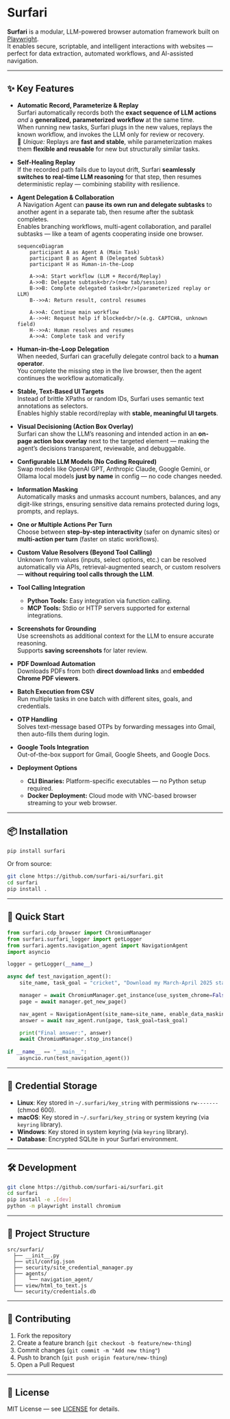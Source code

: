 # Surfari

**Surfari** is a modular, LLM-powered browser automation framework built on [Playwright](https://playwright.dev/).  
It enables secure, scriptable, and intelligent interactions with websites — perfect for data extraction, automated workflows, and AI-assisted navigation.

---

## ✨ Key Features

- **Automatic Record, Parameterize & Replay**  
  Surfari automatically records both the **exact sequence of LLM actions** *and* a **generalized, parameterized workflow** at the same time.  
  When running new tasks, Surfari plugs in the new values, replays the known workflow, and invokes the LLM only for review or recovery.  
  🔑 *Unique:* Replays are **fast and stable**, while parameterization makes them **flexible and reusable** for new but structurally similar tasks.

- **Self-Healing Replay**  
  If the recorded path fails due to layout drift, Surfari **seamlessly switches to real-time LLM reasoning** for that step, then resumes deterministic replay — combining stability with resilience.

- **Agent Delegation & Collaboration**  
  A Navigation Agent can **pause its own run and delegate subtasks** to another agent in a separate tab, then resume after the subtask completes.  
  Enables branching workflows, multi-agent collaboration, and parallel subtasks — like a team of agents cooperating inside one browser.

  ```mermaid
  sequenceDiagram
      participant A as Agent A (Main Task)
      participant B as Agent B (Delegated Subtask)
      participant H as Human-in-the-Loop

      A->>A: Start workflow (LLM + Record/Replay)
      A->>B: Delegate subtask<br/>(new tab/session)
      B->>B: Complete delegated task<br/>(parameterized replay or LLM)
      B-->>A: Return result, control resumes

      A->>A: Continue main workflow
      A-->>H: Request help if blocked<br/>(e.g. CAPTCHA, unknown field)
      H-->>A: Human resolves and resumes
      A->>A: Complete task and verify
  ```

- **Human-in-the-Loop Delegation**  
  When needed, Surfari can gracefully delegate control back to a **human operator**.  
  You complete the missing step in the live browser, then the agent continues the workflow automatically.

- **Stable, Text-Based UI Targets**  
  Instead of brittle XPaths or random IDs, Surfari uses semantic text annotations as selectors.  
  Enables highly stable record/replay with **stable, meaningful UI targets**.

- **Visual Decisioning (Action Box Overlay)**  
  Surfari can show the LLM’s reasoning and intended action in an **on-page action box overlay** next to the targeted element — making the agent’s decisions transparent, reviewable, and debuggable.

- **Configurable LLM Models (No Coding Required)**  
  Swap models like OpenAI GPT, Anthropic Claude, Google Gemini, or Ollama local models **just by name** in config — no code changes needed.

- **Information Masking**  
  Automatically masks and unmasks account numbers, balances, and any digit-like strings, ensuring sensitive data remains protected during logs, prompts, and replays.

- **One or Multiple Actions Per Turn**  
  Choose between **step-by-step interactivity** (safer on dynamic sites) or **multi-action per turn** (faster on static workflows).

- **Custom Value Resolvers (Beyond Tool Calling)**  
  Unknown form values (inputs, select options, etc.) can be resolved automatically via APIs, retrieval-augmented search, or custom resolvers — **without requiring tool calls through the LLM**.

- **Tool Calling Integration**  
  - **Python Tools:** Easy integration via function calling.  
  - **MCP Tools:** Stdio or HTTP servers supported for external integrations.

- **Screenshots for Grounding**  
  Use screenshots as additional context for the LLM to ensure accurate reasoning.  
  Supports **saving screenshots** for later review.

- **PDF Download Automation**  
  Downloads PDFs from both **direct download links** and **embedded Chrome PDF viewers**.

- **Batch Execution from CSV**  
  Run multiple tasks in one batch with different sites, goals, and credentials.

- **OTP Handling**  
  Solves text-message based OTPs by forwarding messages into Gmail, then auto-fills them during login.

- **Google Tools Integration**  
  Out-of-the-box support for Gmail, Google Sheets, and Google Docs.

- **Deployment Options**  
  - **CLI Binaries:** Platform-specific executables — no Python setup required.  
  - **Docker Deployment:** Cloud mode with VNC-based browser streaming to your web browser.

---

## 📦 Installation

```bash
pip install surfari
```

Or from source:

```bash
git clone https://github.com/surfari-ai/surfari.git
cd surfari
pip install .
```

---

## 🚀 Quick Start

```python
from surfari.cdp_browser import ChromiumManager
from surfari.surfari_logger import getLogger
from surfari.agents.navigation_agent import NavigationAgent
import asyncio

logger = getLogger(__name__)

async def test_navigation_agent():
    site_name, task_goal = "cricket", "Download my March-April 2025 statements."

    manager = await ChromiumManager.get_instance(use_system_chrome=False)
    page = await manager.get_new_page()

    nav_agent = NavigationAgent(site_name=site_name, enable_data_masking=False)
    answer = await nav_agent.run(page, task_goal=task_goal)

    print("Final answer:", answer)
    await ChromiumManager.stop_instance()
    
if __name__ == "__main__":
    asyncio.run(test_navigation_agent())
```

---

## 🔐 Credential Storage

- **Linux**: Key stored in `~/.surfari/key_string` with permissions `rw-------` (chmod 600).  
- **macOS**: Key stored in `~/.surfari/key_string` or system keyring (via `keyring` library).  
- **Windows**: Key stored in system keyring (via `keyring` library).  
- **Database**: Encrypted SQLite in your Surfari environment.

---

## 🛠 Development

```bash
git clone https://github.com/surfari-ai/surfari.git
cd surfari
pip install -e .[dev]
python -m playwright install chromium
```

---

## 📂 Project Structure

```
src/surfari/
  ├── __init__.py
  ├── util/config.json
  ├── security/site_credential_manager.py
  ├── agents/
  │    └── navigation_agent/
  ├── view/html_to_text.js
  └── security/credentials.db
```

---

## 🤝 Contributing

1. Fork the repository
2. Create a feature branch (`git checkout -b feature/new-thing`)
3. Commit changes (`git commit -m "Add new thing"`)
4. Push to branch (`git push origin feature/new-thing`)
5. Open a Pull Request

---

## 📜 License

MIT License — see [LICENSE](LICENSE) for details.
